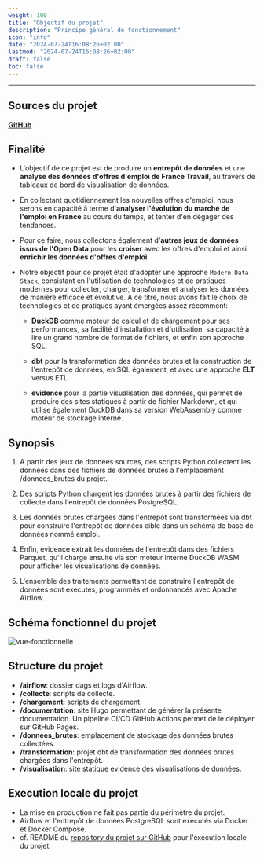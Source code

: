 ```yaml
---
weight: 100
title: "Objectif du projet"
description: "Principe général de fonctionnement"
icon: "info"
date: "2024-07-24T16:08:26+02:00"
lastmod: "2024-07-24T16:08:26+02:00"
draft: false
toc: false
---
```


<hr>

## Sources du projet

[**GitHub**](https://github.com/projet-data-engineer/entrepot-emploi)

## Finalité

- L'objectif de ce projet est de produire un **entrepôt de données** et une **analyse des données d'offres d'emploi de France Travail**, au travers de tableaux de bord de visualisation de données.

- En collectant quotidiennement les nouvelles offres d'emploi, nous serons en capacité à terme d'**analyser l'évolution du marché de l'emploi en France** au cours du temps, et tenter d'en dégager des tendances.

- Pour ce faire, nous collectons également d'**autres jeux de données issus de l'Open Data** pour les **croiser** avec les offres d'emploi et ainsi **enrichir les données d'offres d'emploi**.

- Notre objectif pour ce projet était d'adopter une approche `Modern Data Stack`, consistant en l'utilisation de technologies et de pratiques modernes pour collecter, charger, transformer et analyser les données de manière efficace et évolutive. A ce titre, nous avons fait le choix de technologies et de pratiques ayant émergées assez récemment:

  - **DuckDB** comme moteur de calcul et de chargement pour ses performances, sa facilité d'installation et d'utilisation, sa capacité à lire un grand nombre de format de fichiers, et enfin son approche SQL.

  - **dbt** pour la transformation des données brutes et la construction de l'entrepôt de données, en SQL également, et avec une approche **ELT** versus ETL.

  - **evidence** pour la partie visualisation des données, qui permet de produire des sites statiques à partir de fichier Markdown, et qui utilise également DuckDB dans sa version WebAssembly comme moteur de stockage interne.

## Synopsis

1. A partir des jeux de données sources, des scripts Python collectent les données dans des fichiers de données brutes à l'emplacement /donnees_brutes du projet.

2. Des scripts Python chargent les données brutes à partir des fichiers de collecte dans l'entrepôt de données PostgreSQL.

3. Les données brutes chargées dans l'entrepôt sont transformées via dbt pour construire l'entrepôt de données cible dans un schéma de base de données nommé emploi.

4. Enfin, evidence extrait les données de l'entrepôt dans des fichiers Parquet, qu'il charge ensuite via son moteur interne DuckDB WASM pour afficher les visualisations de données.

5. L'ensemble des traitements permettant de construire l'entrepôt de données sont executés, programmés et ordonnancés avec Apache Airflow.

## Schéma fonctionnel du projet

![vue-fonctionnelle](/images/vue-fonctionnelle.png)

## Structure du projet

- **/airflow**: dossier dags et logs d'Airflow.
- **/collecte**: scripts de collecte.
- **/chargement**: scripts de chargement.
- **/documentation**: site Hugo permettant de générer la présente documentation. Un pipeline CI/CD GitHub Actions permet de le déployer sur GitHub Pages.
- **/donnees_brutes**: emplacement de stockage des données brutes collectées.
- **/transformation**: projet dbt de transformation des données brutes chargées dans l'entrepôt.
- **/visualisation**: site statique evidence des visualisations de données.

## Execution locale du projet

- La mise en production ne fait pas partie du périmètre du projet.
- Airflow et l'entrepôt de données PostgreSQL sont executés via Docker et Docker Compose.
- cf. README du [repository du projet sur GitHub](https://github.com/projet-data-engineer/entrepot-emploi) pour l'éxecution locale du projet.